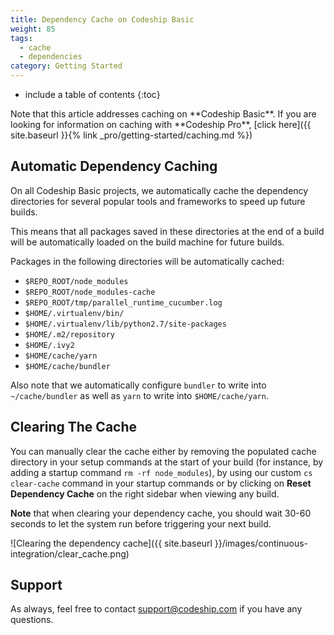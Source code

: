 ```yaml
---
title: Dependency Cache on Codeship Basic
weight: 85
tags:
  - cache
  - dependencies
category: Getting Started
---
```


* include a table of contents
{:toc}

<div class="info-block">
Note that this article addresses caching on **Codeship Basic**. If you are looking for information on caching with **Codeship Pro**, [click here]({{ site.baseurl }}{% link _pro/getting-started/caching.md %})
</div>

## Automatic Dependency Caching

On all Codeship Basic projects, we automatically cache the dependency directories for several popular tools and frameworks to speed up future builds.

This means that all packages saved in these directories at the end of a build will be automatically loaded on the build machine for future builds.

Packages in the following directories will be automatically cached:

- `$REPO_ROOT/node_modules`
- `$REPO_ROOT/node_modules-cache`
- `$REPO_ROOT/tmp/parallel_runtime_cucumber.log`
- `$HOME/.virtualenv/bin/`
- `$HOME/.virtualenv/lib/python2.7/site-packages`
- `$HOME/.m2/repository`
- `$HOME/.ivy2`
- `$HOME/cache/yarn`
- `$HOME/cache/bundler`

Also note that we automatically configure `bundler` to write into `~/cache/bundler` as well as `yarn` to write into `$HOME/cache/yarn`.

## Clearing The Cache

You can manually clear the cache either by removing the populated cache directory in your setup commands at the start of your build (for instance, by adding a startup command `rm -rf node_modules`), by using our custom `cs clear-cache` command in your startup commands or by clicking on **Reset Dependency Cache** on the right sidebar when viewing any build.

**Note** that when clearing your dependency cache, you should wait 30-60 seconds to let the system run before triggering your next build.

![Clearing the dependency cache]({{ site.baseurl }}/images/continuous-integration/clear_cache.png)

## Support

As always, feel free to contact [support@codeship.com](mailto:support@codeship.com) if you have any questions.
